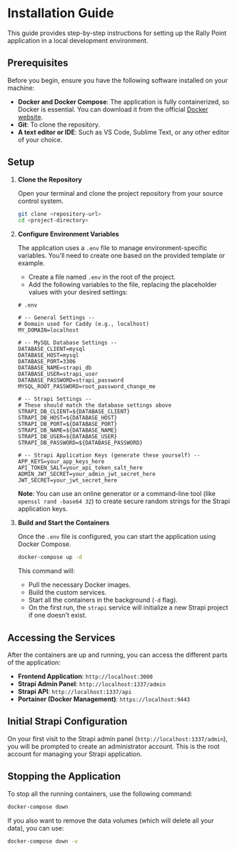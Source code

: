 # Installation Guide

This guide provides step-by-step instructions for setting up the Rally Point application in a local development environment.

## Prerequisites

Before you begin, ensure you have the following software installed on your machine:

*   **Docker and Docker Compose**: The application is fully containerized, so Docker is essential. You can download it from the official [Docker website](https://www.docker.com/products/docker-desktop/).
*   **Git**: To clone the repository.
*   **A text editor or IDE**: Such as VS Code, Sublime Text, or any other editor of your choice.

## Setup

1.  **Clone the Repository**

    Open your terminal and clone the project repository from your source control system.

    ```bash
    git clone <repository-url>
    cd <project-directory>
    ```

2.  **Configure Environment Variables**

    The application uses a `.env` file to manage environment-specific variables. You'll need to create one based on the provided template or example.

    *   Create a file named `.env` in the root of the project.
    *   Add the following variables to the file, replacing the placeholder values with your desired settings:

    ```env
    # .env

    # -- General Settings --
    # Domain used for Caddy (e.g., localhost)
    MY_DOMAIN=localhost

    # -- MySQL Database Settings --
    DATABASE_CLIENT=mysql
    DATABASE_HOST=mysql
    DATABASE_PORT=3306
    DATABASE_NAME=strapi_db
    DATABASE_USER=strapi_user
    DATABASE_PASSWORD=strapi_password
    MYSQL_ROOT_PASSWORD=root_password_change_me

    # -- Strapi Settings --
    # These should match the database settings above
    STRAPI_DB_CLIENT=${DATABASE_CLIENT}
    STRAPI_DB_HOST=${DATABASE_HOST}
    STRAPI_DB_PORT=${DATABASE_PORT}
    STRAPI_DB_NAME=${DATABASE_NAME}
    STRAPI_DB_USER=${DATABASE_USER}
    STRAPI_DB_PASSWORD=${DATABASE_PASSWORD}

    # -- Strapi Application Keys (generate these yourself) --
    APP_KEYS=your_app_keys_here
    API_TOKEN_SALT=your_api_token_salt_here
    ADMIN_JWT_SECRET=your_admin_jwt_secret_here
    JWT_SECRET=your_jwt_secret_here
    ```

    **Note**: You can use an online generator or a command-line tool (like `openssl rand -base64 32`) to create secure random strings for the Strapi application keys.

3.  **Build and Start the Containers**

    Once the `.env` file is configured, you can start the application using Docker Compose.

    ```bash
    docker-compose up -d
    ```

    This command will:
    *   Pull the necessary Docker images.
    *   Build the custom services.
    *   Start all the containers in the background (`-d` flag).
    *   On the first run, the `strapi` service will initialize a new Strapi project if one doesn't exist.

## Accessing the Services

After the containers are up and running, you can access the different parts of the application:

*   **Frontend Application**: `http://localhost:3000`
*   **Strapi Admin Panel**: `http://localhost:1337/admin`
*   **Strapi API**: `http://localhost:1337/api`
*   **Portainer (Docker Management)**: `https://localhost:9443`

## Initial Strapi Configuration

On your first visit to the Strapi admin panel (`http://localhost:1337/admin`), you will be prompted to create an administrator account. This is the root account for managing your Strapi application.

## Stopping the Application

To stop all the running containers, use the following command:

```bash
docker-compose down
```

If you also want to remove the data volumes (which will delete all your data), you can use:

```bash
docker-compose down -v
```
